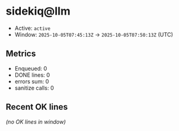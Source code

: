 # sidekiq@llm

- Active: `active`
- Window: `2025-10-05T07:45:13Z` → `2025-10-05T07:50:13Z` (UTC)

## Metrics
- Enqueued: 0
- DONE lines: 0
- errors sum: 0
- sanitize calls: 0

## Recent OK lines
_(no OK lines in window)_
